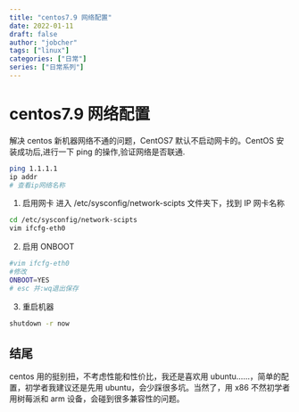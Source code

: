 ```yaml
---
title: "centos7.9 网络配置"
date: 2022-01-11
draft: false
author: "jobcher"
tags: ["linux"]
categories: ["日常"]
series: ["日常系列"]
---
```


# centos7.9 网络配置

解决 centos 新机器网络不通的问题，CentOS7 默认不启动网卡的。CentOS 安装成功后,进行一下 ping 的操作,验证网络是否联通.

```sh
ping 1.1.1.1
ip addr
# 查看ip网络名称
```

1. 启用网卡
   进入 /etc/sysconfig/network-scipts 文件夹下，找到 IP 网卡名称

```sh
cd /etc/sysconfig/network-scipts
vim ifcfg-eth0
```

2. 启用 ONBOOT

```sh
#vim ifcfg-eth0
#修改
ONBOOT=YES
# esc 并:wq退出保存
```

3. 重启机器

```sh
shutdown -r now
```

## 结尾

centos 用的挺别扭，不考虑性能和性价比，我还是喜欢用 ubuntu……，简单的配置，初学者我建议还是先用 ubuntu，会少踩很多坑。当然了，用 x86 不然初学者用树莓派和 arm 设备，会碰到很多兼容性的问题。
